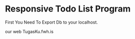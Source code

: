 # Responsive Todo List Program

First You Need To Export Db to your localhost.

our web TugasKu.fwh.is


